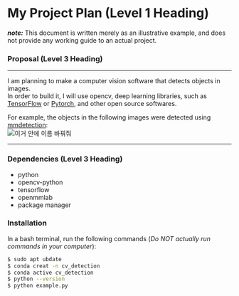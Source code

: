 # My Project Plan (Level 1 Heading)  
***note:*** This document is written merely as an illustrative example, and does not provide any working guide to an actual project.  

### Proposal (Level 3 Heading)
---

I am planning to make a computer vision software that detects objects in images.  
In order to build it, I will use opencv, deep learning libraries, such as [TensorFlow](https://www.tensorflow.org/) or [Pytorch](https://pytorch.org/), and other open source softwares.  

For example, the objects in the following images were detected using [mmdetection](https://github.com/open-mmlab/mmdetection):  
![이거 안에 이름 바꿔줘](https://user-images.githubusercontent.com/12907710/137271636-56ba1cd2-b110-4812-8221-b4c120320aa9.png)

---
### Dependencies (Level 3 Heading)
 * python
 * opencv-python
 * tensorflow
 * openmmlab
 * package manager
### Installation  
In a bash terminal, run the following commands (*Do NOT actually run commands in your computer*):  
```sh
$ sudo apt ubdate
$ conda creat -n cv_detection
$ conda active cv_detection
$ python --version
$ python example.py
```
